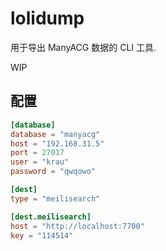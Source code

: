 # lolidump

用于导出 ManyACG 数据的 CLI 工具.

WIP

## 配置

```toml
[database]
database = "manyacg"
host = "192.168.31.5"
port = 27017
user = "krau"
password = "qwqowo"

[dest]
type = "meilisearch"

[dest.meilisearch]
host = "http://localhost:7700"
key = "114514"
```
